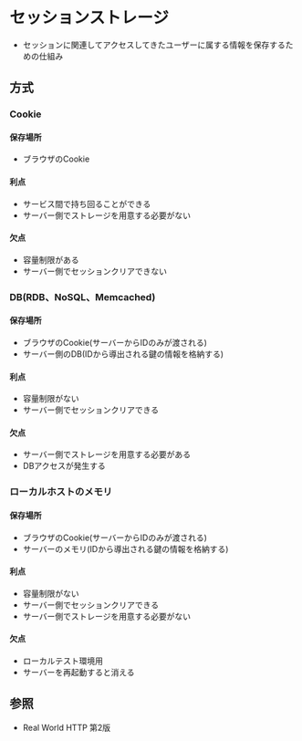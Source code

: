 # セッションストレージ
- セッションに関連してアクセスしてきたユーザーに属する情報を保存するための仕組み

## 方式
### Cookie
#### 保存場所
- ブラウザのCookie

#### 利点
- サービス間で持ち回ることができる
- サーバー側でストレージを用意する必要がない

#### 欠点
- 容量制限がある
- サーバー側でセッションクリアできない

### DB(RDB、NoSQL、Memcached)
#### 保存場所
- ブラウザのCookie(サーバーからIDのみが渡される)
- サーバー側のDB(IDから導出される鍵の情報を格納する)

#### 利点
- 容量制限がない
- サーバー側でセッションクリアできる

#### 欠点
- サーバー側でストレージを用意する必要がある
- DBアクセスが発生する

### ローカルホストのメモリ
#### 保存場所
- ブラウザのCookie(サーバーからIDのみが渡される)
- サーバーのメモリ(IDから導出される鍵の情報を格納する)

#### 利点
- 容量制限がない
- サーバー側でセッションクリアできる
- サーバー側でストレージを用意する必要がない

#### 欠点
- ローカルテスト環境用
- サーバーを再起動すると消える

## 参照
- Real World HTTP 第2版
